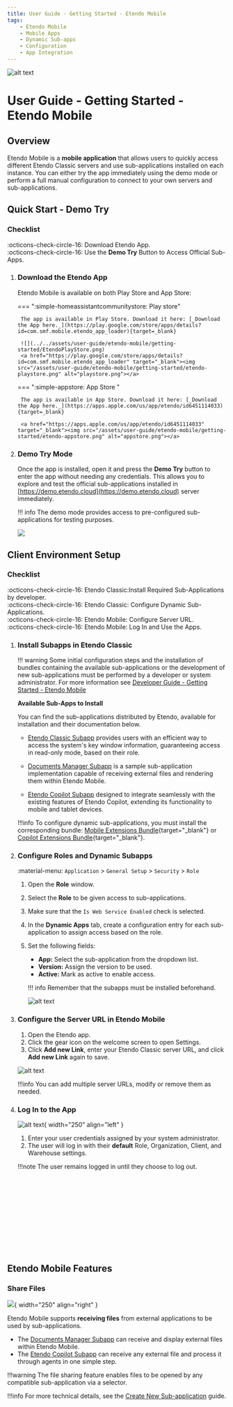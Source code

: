 ```yaml
---
title: User Guide - Getting Started - Etendo Mobile
tags:
    - Etendo Mobile
    - Mobile Apps
    - Dynamic Sub-apps
    - Configuration
    - App Integration
---
```


![alt text](../../assets/user-guide/etendo-mobile/getting-started/cover-getting-started-mobile.png)

# User Guide - Getting Started - Etendo Mobile

## Overview

Etendo Mobile is a **mobile application** that allows users to quickly access different Etendo Classic servers and use sub-applications installed on each instance. You can either try the app immediately using the demo mode or perform a full manual configuration to connect to your own servers and sub-applications.


## Quick Start - Demo Try 

### Checklist
 
:octicons-check-circle-16: Download Etendo App. <br>
:octicons-check-circle-16: Use the **Demo Try** Button to Access Official Sub-Apps. <br>

1. ### Download the Etendo App 

    Etendo Mobile is available on both Play Store and App Store:

    === ":simple-homeassistantcommunitystore: Play store"

        The app is available in Play Store. Download it here: [_Download the App here._](https://play.google.com/store/apps/details?id=com.smf.mobile.etendo_app_loader){target=_blank}

        ![](../../assets/user-guide/etendo-mobile/getting-started/EtendoPlayStore.png)
        <a href="https://play.google.com/store/apps/details?id=com.smf.mobile.etendo_app_loader" target="_blank"><img src="/assets/user-guide/etendo-mobile/getting-started/etendo-playstore.png" alt="playstore.png"></a>

    === ":simple-appstore: App Store "

        The app is available in App Store. Download it here: [_Download the App here._](https://apps.apple.com/us/app/etendo/id6451114033){target=_blank}

        <a href="https://apps.apple.com/us/app/etendo/id6451114033" target="_blank"><img src="/assets/user-guide/etendo-mobile/getting-started/etendo-appstore.png" alt="appstore.png"></a>

2. ### Demo Try Mode

    Once the app is installed, open it and press the **Demo Try** button to enter the app without needing any credentials. This allows you to explore and test the official sub-applications installed in [https://demo.etendo.cloud](https://demo.etendo.cloud) server immediately.

    !!! info
        The demo mode provides access to pre-configured sub-applications for testing purposes.

    ![](../../assets/user-guide/etendo-mobile/getting-started/demo-try.png)


## Client Environment Setup

### Checklist

:octicons-check-circle-16: Etendo Classic:Install Required Sub-Applications by developer. <br>
:octicons-check-circle-16: Etendo Classic: Configure Dynamic Sub-Applications. <br>
:octicons-check-circle-16: Etendo Mobile: Configure Server URL. <br>
:octicons-check-circle-16: Etendo Mobile: Log In and Use the Apps. <br>


1. ### Install Subapps in Etendo Classic

    !!! warning
        Some initial configuration steps and the installation of bundles containing the available sub-applications or the development of new sub-applications must be performed by a developer or system administrator. For more information see [Developer Guide - Getting Started - Etendo Mobile](../../developer-guide/etendo-mobile/getting-started.md)

    **Available Sub-Apps to Install**

    You can find the sub-applications distributed by Etendo, available for installation and their documentation below.

    - [Etendo Classic Subapp](./bundles/mobile-extensions/etendo-classic-subapp.md) provides users with an efficient way to access the system's key window information, guaranteeing access in read-only mode, based on their role. 
    
    - [Documents Manager Subapp](./bundles/mobile-extensions/overview.md#documents-manager-subapp) is a sample sub-application implementation capable of receiving external files and rendering them within Etendo Mobile.

    - [Etendo Copilot Subapp](../etendo-copilot/bundles/overview.md#etendo-copilot-subapp) designed to integrate seamlessly with the existing features of Etendo Copilot, extending its functionality to mobile and tablet devices. 

    !!!info
        To configure dynamic sub-applications, you must install the corresponding bundle: [Mobile Extensions Bundle](https://marketplace.etendo.cloud/#/product-details?module=55A7EF64F7FA43449B249DA7F8E14589){target="\_blank"} or [Copilot Extensions Bundle](https://marketplace.etendo.cloud/#/product-details?module=82C5DA1B57884611ABA8F025619D4C05){target="\_blank"}.



2. ### Configure Roles and Dynamic Subapps
    :material-menu: `Application` > `General Setup` > `Security` > `Role`

    1. Open the **Role** window.
    2. Select the **Role** to be given access to sub-applications.
    3. Make sure that the `Is Web Service Enabled` check is selected.
    4. In the **Dynamic Apps** tab, create a configuration entry for each sub-application to assign access based on the role.
    5. Set the following fields:
        - **App:** Select the sub-application from the dropdown list.
        - **Version:** Assign the version to be used.
        - **Active:** Mark as active to enable access.

        !!! info
            Remember that the subapps must be installed beforehand.

        ![alt text](../../assets/user-guide/etendo-mobile/getting-started/getting-started-mobile-3.png)


3. ### Configure the Server URL in Etendo Mobile

    1. Open the Etendo  app.
    2. Click the gear icon on the welcome screen to open Settings.
    3. Click **Add new Link**, enter your Etendo Classic server URL, and click **Add new Link** again to save.

    ![alt text](../../assets/user-guide/etendo-mobile/getting-started/url-setup.png)

    !!!info
        You can add multiple server URLs, modify or remove them as needed.

4. ### Log In to the App

    ![alt text](../../assets/user-guide/etendo-mobile/getting-started/getting-started-mobile-2.jpg){ width="250" align="left" }

    1. Enter your user credentials assigned by your system administrator.
    2. The user will log in with their **default** Role, Organization, Client, and Warehouse settings.

    !!!note
        The user remains logged in until they choose to log out.
    
    <br> <br> <br> <br> <br> <br> <br> <br> <br> <br> 



## Etendo Mobile Features

### Share Files

![](../../assets/user-guide/etendo-mobile/getting-started/share-files.gif){ width="250" align="right" }

Etendo Mobile supports **receiving files** from external applications to be used by sub-applications.

- The [Documents Manager Subapp](./bundles/mobile-extensions/overview.md#documents-manager-subapp) can receive and display external files within Etendo Mobile.
- The [Etendo Copilot Subapp](../etendo-copilot/bundles/overview.md#etendo-copilot-subapp) can receive any external file and process it through agents in one simple step.

!!!warning
    The file sharing feature enables files to be opened by any compatible sub-application via a selector.

!!!info
    For more technical details, see the [Create New Sub-application](../../developer-guide/etendo-mobile/tutorials/create-new-subapplication.md) guide.
